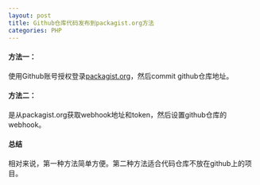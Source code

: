 ```yaml
---
layout: post
title: Github仓库代码发布到packagist.org方法
categories: PHP
---
```

#### 方法一：

使用Github账号授权登录[packagist.org](https://packagist.org)，然后commit github仓库地址。

#### 方法二：

是从packagist.org获取webhook地址和token，然后设置github仓库的webhook。

#### 总结

相对来说，第一种方法简单方便。第二种方法适合代码仓库不放在github上的项目。
